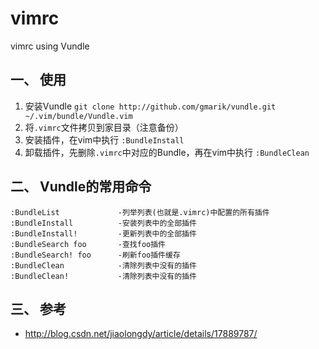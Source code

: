 # vimrc
vimrc using Vundle

## 一、 使用
1. 安装Vundle `git clone http://github.com/gmarik/vundle.git ~/.vim/bundle/Vundle.vim`
2. 将`.vimrc`文件拷贝到家目录（注意备份）
3. 安装插件，在vim中执行 `:BundleInstall`
4. 卸载插件，先删除`.vimrc`中对应的Bundle，再在vim中执行 `:BundleClean`

## 二、 Vundle的常用命令
```
:BundleList             -列举列表(也就是.vimrc)中配置的所有插件  
:BundleInstall          -安装列表中的全部插件  
:BundleInstall!         -更新列表中的全部插件  
:BundleSearch foo       -查找foo插件  
:BundleSearch! foo      -刷新foo插件缓存  
:BundleClean            -清除列表中没有的插件  
:BundleClean!           -清除列表中没有的插件  
```

## 三、 参考
* http://blog.csdn.net/jiaolongdy/article/details/17889787/
